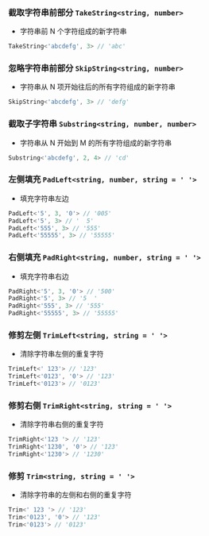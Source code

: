 
### 截取字符串前部分 `TakeString<string, number>`
 * 字符串前 N 个字符组成的新字符串

``` typescript
TakeString<'abcdefg', 3> // 'abc'
```

			
### 忽略字符串前部分 `SkipString<string, number>`
 * 字符串从 N 项开始往后的所有字符组成的新字符串

``` typescript
SkipString<'abcdefg', 3> // 'defg'
```

			
### 截取子字符串 `Substring<string, number, number>`
 * 字符串从 N 开始到 M 的所有字符组成的新字符串

``` typescript
Substring<'abcdefg', 2, 4> // 'cd'
```

			
### 左侧填充 `PadLeft<string, number, string = ' '>`
 * 填充字符串左边

``` typescript
PadLeft<'5', 3, '0'> // '005'
PadLeft<'5', 3> // '  5'
PadLeft<'555', 3> // '555'
PadLeft<'55555', 3> // '55555'
```

			
### 右侧填充 `PadRight<string, number, string = ' '>`
 * 填充字符串右边

``` typescript
PadRight<'5', 3, '0'> // '500'
PadRight<'5', 3> // '5  '
PadRight<'555', 3> // '555'
PadRight<'55555', 3> // '55555'
```

			
### 修剪左侧 `TrimLeft<string, string = ' '>`
 * 清除字符串左侧的重复字符

``` typescript
TrimLeft<' 123'> // '123'
TrimLeft<'0123', '0'> // '123'
TrimLeft<'0123'> // '0123'
```

			
### 修剪右侧 `TrimRight<string, string = ' '>`
 * 清除字符串右侧的重复字符

``` typescript
TrimRight<'123 '> // '123'
TrimRight<'1230', '0'> // '123'
TrimRight<'1230'> // '1230'
```

			
### 修剪 `Trim<string, string = ' '>`
 * 清除字符串的左侧和右侧的重复字符

``` typescript
Trim<' 123 '> // '123'
Trim<'0123', '0'> // '123'
Trim<'0123'> // '0123'
```

			